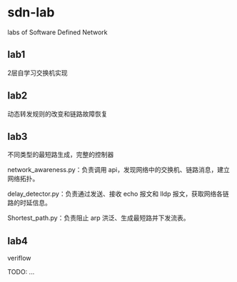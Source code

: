 # sdn-lab

labs of Software Defined Network

## lab1

2层自学习交换机实现

## lab2

动态转发规则的改变和链路故障恢复

## lab3

不同类型的最短路生成，完整的控制器

network_awareness.py：负责调用 api，发现网络中的交换机、链路消息，建立网络拓扑。

delay_detector.py：负责通过发送、接收 echo 报文和 lldp 报文，获取网络各链路的时延信息。

Shortest_path.py：负责阻止 arp 洪泛、生成最短路并下发流表。

## lab4

veriflow

TODO: ...
